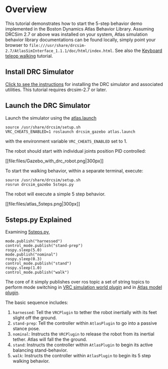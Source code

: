 # Overview

This tutorial demonstrates how to start the 5-step behavior demo implemented in the Boston Dynamics Atlas Behavior Library.  Assuming DRCSim 2.7 or above was installed on your system, Atlas simulation behavior library documentations can be found locally, simply point your browser to `file:///usr/share/drcsim-2.7/AtlasSimInterface_1.1.1/doc/html/index.html`. See also the [Keyboard teleop walking](http://gazebosim.org/tutorials/?tut=drcsim_keyboard_teleop) tutorial.

## Install DRC Simulator ##

[Click to see the instructions](http://gazebosim.org/tutorials/?tut=drcsim_install) for installing the DRC simulator and associated utilities. This tutorial requires drcsim-2.7 or later.

## Launch the DRC Simulator ##

Launch the simulator using the [atlas.launch](https://bitbucket.org/osrf/drcsim/src/66af3c06fde1ad856f381cd07fd2a0bddfa80e86/ros/atlas_utils/launch/atlas.launch?at=drcsim_2.7)

~~~
source /usr/share/drcsim/setup.sh
VRC_CHEATS_ENABLED=1 roslaunch drcsim_gazebo atlas.launch
~~~

with the environment variable `VRC_CHEATS_ENABLED` set to 1.

The robot should start with individual joints position PID controlled:

[[file:files/Gazebo_with_drc_robot.png|300px]]

To start the walking behavior, within a separate terminal, execute:

~~~
source /usr/share/drcsim/setup.sh
rosrun drcsim_gazebo 5steps.py
~~~

The robot will execute a simple 5 step behavior.

[[file:files/atlas_5steps.png|300px]]

## 5steps.py Explained ##

Examining [5steps.py](https://bitbucket.org/osrf/drcsim/src/948dd560cf6b/ros/atlas_utils/scripts/5steps.py?at=drcsim_2.2),

    mode.publish("harnessed")
    control_mode.publish("stand-prep")
    rospy.sleep(5.0)
    mode.publish("nominal")
    rospy.sleep(0.3)
    control_mode.publish("stand")
    rospy.sleep(1.0)
    control_mode.publish("walk")

The core of it simply publishes over ros topic a set of string topics to perform mode switching in [VRC simulation world plugin](https://bitbucket.org/osrf/drcsim/src/948dd560cf6b/ros/atlas_msgs/VRCPlugin.cpp?at=drcsim_2.2#cl-157) and in [Atlas model plugin](https://bitbucket.org/osrf/drcsim/src/948dd560cf6b/ros/atlas_msgs/AtlasPlugin.cpp?at=drcsim_2.2#cl-598).

The basic sequence includes:

  1.  `harnessed`:  Tell the `VRCPlugin` to tether the robot inertially with its feet slight off the ground.
  1.  `stand-prep`:  Tell the controller within `AtlasPlugin` to go into a passive stance pose.
  1.  `nominal`:  Instructs the `VRCPlugin` to release the robot from its inertial tether.  Atlas will fall the the ground.
  1.  `stand`:  Instructs the controller within `AtlasPlugin` to begin its active balancing stand-behavior.
  1.  `walk`:  Instructs the controller within `AtlasPlugin` to begin its 5 step walking behavior.
